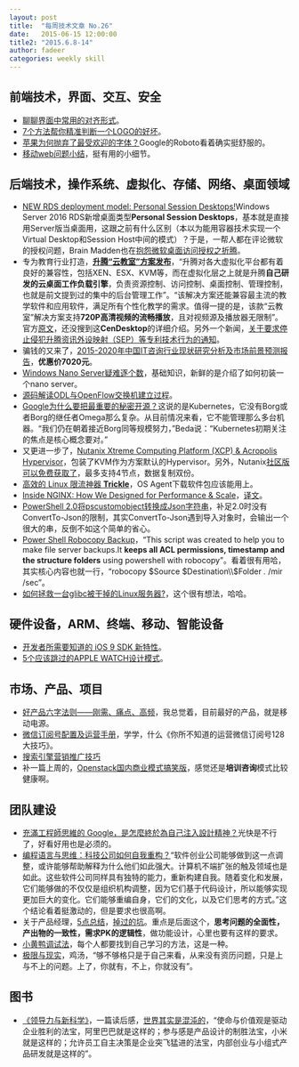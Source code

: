 ```yaml
---
layout: post
title:  "每周技术文章 No.26"
date:   2015-06-15 12:00:00
title2: "2015.6.8-14"
author: fadeer
categories: weekly skill
---
```

前端技术，界面、交互、安全
----

* [聊聊界面中常用的对齐形式](http://www.uisdc.com/ui-common-alignment-mode)。
* [7个方法帮你精准判断一个LOGO的好坏](http://www.uisdc.com/7-step-logo-design-test)。
* [苹果为何抛弃了最受欢迎的字体？](http://www.leiphone.com/news/201506/BgXiQk2GIDmJ3Hsd.html)Google的Roboto看着确实挺舒服的。
* [移动web问题小结](http://www.alloyteam.com/2015/06/yi-dong-web-wen-ti-xiao-jie/)，挺有用的小细节。

后端技术，操作系统、虚拟化、存储、网络、桌面领域
----
<!--preview-end-->

* [NEW RDS deployment model: Personal Session Desktops!](http://microsoftplatform.blogspot.nl/2015/06/new-rds-deployment-model-personal.html)Windows Server 2016 RDS新增桌面类型**Personal Session Desktops**，基本就是直接用Server版当桌面用，这跟之前有什么区别（本以为能用容器技术实现一个Virtual Desktop和Session Host中间的模式）？于是，一帮人都在评论微软的授权问题，Brain Madden也在[抱怨微软桌面访问授权之折腾](http://www.brianmadden.com/blogs/brianmadden/archive/2015/06/10/server-os-based-vdi-is-an-official-quot-feature-quot-of-windows-server-2016-apparently-microsoft-plans-to-continue-screwing-us-for-years-to-come.aspx)。
* 专为教育行业打造，[**升腾“云教室”方案发布**](http://server.zdnet.com.cn/server/2015/0612/3055049.shtml)，“升腾对各大虚拟化平台都有着良好的兼容性，包括XEN、ESX、KVM等，而在虚拟化层之上就是升腾**自己研发的云桌面工作负载引擎**，负责资源控制、访问控制、桌面控制、管理控制，也就是前文提到过的集中的后台管理工作”。“该解决方案还能兼容最主流的教学软件和应用软件，满足所有个性化教学的需求。值得一提的是，该款“云教室”解决方案支持**720P高清视频的流畅播放**，且对视频源及播放器无限制”。官方[原文](http://en.centerm.com/About/NewsDetail.aspx?ItemID=935)，还没搜到这**CenDesktop**的详细介绍。另外一个新闻，[关于要求停止侵犯升腾资讯外设映射（SEP）等专利技术行为的通知](http://en.centerm.com/About/NewsDetail.aspx?ItemID=889)。
* 骗钱的又来了，[2015-2020年中国IT咨询行业现状研究分析及市场前景预测报告](http://www.cir.cn/R_QiTaHangYe/27/ITZiXunDeFaZhanQuShi.html)，**优惠价7020元**。
* [Windows Nano Server疑难逐个数](http://mp.weixin.qq.com/s?__biz=MzA3NTM1MzE4Nw==&mid=206158396&idx=1&sn=46cc3f57e34fdad72c1ac2b8309c625e#rd)，基础知识，新鲜的是介绍了如何初装一个nano server。
* [源码解读ODL与OpenFlow交换机建立过程](http://www.sdnlab.com/12035.html)。
* [Google为什么要把最重要的秘密开源？](http://36kr.com/p/533781.html)这说的是Kubernetes，它没有Borg或者Borg的继任者Omega那么复杂。从目前情况来看，它不能管理那么多台机器。“我们仍在朝着接近Borg同等规模努力，”Beda说：“Kubernetes初期关注的焦点是核心概念要对。”
* 又更进一步了，[Nutanix Xtreme Computing Platform (XCP) & Acropolis Hypervisor](http://myvirtualcloud.net/?p=7086)，包装了KVM作为方案默认的Hypervisor。另外，Nutanix[社区版可以免费获取了](http://myvirtualcloud.net/?p=7135)，最多支持4节点，数据复制双份。
* [高效的 Linux 限流神器 **Trickle**](http://blog.eood.cn/linux-trickle?dba)，OS Agent下载软件包应该能用上。
* [Inside NGINX: How We Designed for Performance & Scale](http://nginx.com/blog/inside-nginx-how-we-designed-for-performance-scale/)，[译文](http://ifeve.com/inside-nginx-how-we-designed-for-performance-scale/)。
* [PowerShell 2.0将pscustomobject转换成Json字符串](http://www.pstips.net/convert-pscustomobject-to-json.html)，补足2.0时没有ConvertTo-Json的限制，其实ConvertTo-Json遇到导入对象时，会输出一个很大的串，反倒不如这个简单的省心。
* [Power Shell Robocopy Backup](https://gallery.technet.microsoft.com/scriptcenter/Power-Shell-Robocpy-Backup-ce1c198b)，“This script was created to help you to make file server backups.It **keeps all ACL permissions, timestamp and the structure folders** using powershell with robocopy”。看着很有用哈，其实核心内容也就一行，“robocopy $Source $Destination\\$Folder *.* /mir /sec”。
* [如何拯救一台glibc被干掉的Linux服务器?](http://zhuanlan.zhihu.com/iobject/20062978)，这个很有想法，哈哈。

硬件设备，ARM、终端、移动、智能设备
----

* [开发者所需要知道的 iOS 9 SDK 新特性](http://onevcat.com/2015/06/ios9-sdk/)。
* [5个应该跳过的APPLE WATCH设计模式](http://www.uisdc.com/avoid-5-apple-watch-patterns)。

市场、产品、项目
----

* [好产品六字法则——刚需、痛点、高频](http://www.woshipm.com/pd/162009.html)，我总觉着，目前最好的产品，就是移动电源。
* [微信订阅号配置及运营手册](http://www.woshipm.com/operate/163194.html)，学学，什么《你所不知道的运营微信订阅号128大技巧》。
* [搜索引擎营销推广技巧](http://www.williamlong.info/archives/4265.html)
* 补一篇上周的，[Openstack国内商业模式搞笑版](http://www.chenshake.com/openstack-domestic-business-model-funny-version/)，感觉还是**培训咨询**模式比较健康啊。

团队建设
----

* [充滿工程師思維的 Google，是怎麼終於為自己注入設計精神？](http://www.inside.com.tw/2015/06/11/how-google-finally-got-design)光快是不行了，好看好用也是必须的。 
* [编程语言与思维：科技公司如何自我重构？](http://www.techug.com/how-to-refactor-tech-company)“软件创业公司能够做到这一点调整，或许能够帮助解释为什么他们如此强大。计算机不端扩张的触及领域也是如此。这些软件公司同样具有独特的能力，重新构建自我。随着变化和发展，它们能够做的不仅仅是组织机构调整，因为它们基于代码设计，所以能够实现更加巨大的变化。它们能够重编自身，它们的文化，以及它们思考的方式。”这个结论看着挺激动的，但是要求也很高啊。
* 关于产品经理，[5点总结](http://www.woshipm.com/pmd/142279.html)，[掉过的坑](http://www.woshipm.com/pmd/161385.html)。重点是后面这个，**思考问题的全面性，产出物的一致性，需求PK的逻辑性**，做功能设计，心里也要有这样的要求。
* [小黄鸭调试法](http://www.techug.com/debugger)，每个人都要找到自己学习的方法，这是一种。
* [极限与现实](http://blog.lofyer.org/%E6%9E%81%E9%99%90%E4%B8%8E%E7%8E%B0%E5%AE%9E/)，鸡汤，“够不够格只是于自己来看，从来没有资历问题，只是上与不上的问题。上了，你就有，不上，你就没有”。

图书
----

* [《领导力与新科学》](http://book.douban.com/subject/3349621/)，一篇读后感，[世界其实是混沌的](http://www.ikent.me/blog/5011)，“使命与价值观是驱动企业胜利的法宝，阿里巴巴就是这样的；参与感是产品设计的制胜法宝，小米就是这样的；允许员工自主决策是企业突飞猛进的法宝，内部创业与小组式产品研发就是这样的”。



